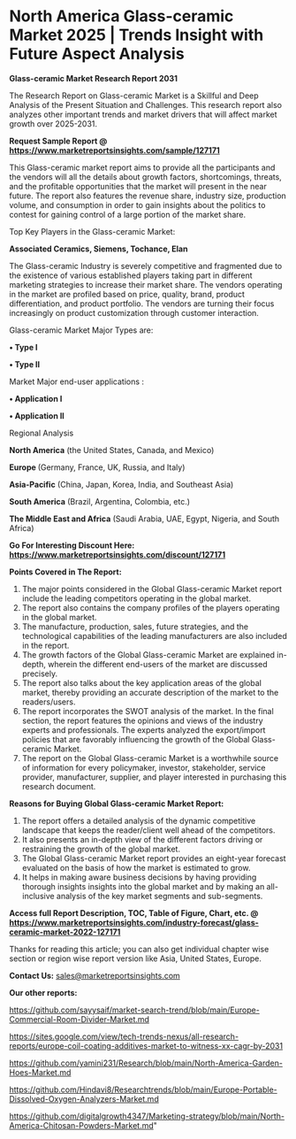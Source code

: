 # North America Glass-ceramic Market 2025 | Trends Insight with Future Aspect Analysis

<strong>Glass-ceramic Market Research Report 2031</strong>

The Research Report on Glass-ceramic Market is a Skillful and Deep Analysis of the Present Situation and Challenges. This research report also analyzes other important trends and market drivers that will affect market growth over 2025-2031.

<strong>Request Sample Report @ <a href=https://www.marketreportsinsights.com/sample/127171>https://www.marketreportsinsights.com/sample/127171</a></strong>

This Glass-ceramic market report aims to provide all the participants and the vendors will all the details about growth factors, shortcomings, threats, and the profitable opportunities that the market will present in the near future. The report also features the revenue share, industry size, production volume, and consumption in order to gain insights about the politics to contest for gaining control of a large portion of the market share.

Top Key Players in the Glass-ceramic Market:

<strong>Associated Ceramics, Siemens, Tochance, Elan</strong>

The Glass-ceramic Industry is severely competitive and fragmented due to the existence of various established players taking part in different marketing strategies to increase their market share. The vendors operating in the market are profiled based on price, quality, brand, product differentiation, and product portfolio. The vendors are turning their focus increasingly on product customization through customer interaction.

Glass-ceramic Market Major Types are:

<strong>• Type I

• Type II</strong>

Market Major end-user applications :

<strong>• Application I

• Application II</strong>

Regional Analysis

</u><strong><b>North America</b></strong> (the United States, Canada, and Mexico)

<strong><b>Europe </b></strong>(Germany, France, UK, Russia, and Italy)

<strong><b>Asia-Pacific</b></strong> (China, Japan, Korea, India, and Southeast Asia)

<strong><b>South America</b></strong> (Brazil, Argentina, Colombia, etc.)

<strong><b>The Middle East and Africa</b></strong> (Saudi Arabia, UAE, Egypt, Nigeria, and South Africa)

<strong>Go For Interesting Discount Here: <a href=https://www.marketreportsinsights.com/discount/127171>https://www.marketreportsinsights.com/discount/127171</a></strong>

<strong>Points Covered in The Report:</strong>
<ol>
  <li>The major points considered in the Global Glass-ceramic Market report include the leading competitors operating in the global market.</li>
  <li>The report also contains the company profiles of the players operating in the global market.</li>
  <li>The manufacture, production, sales, future strategies, and the technological capabilities of the leading manufacturers are also included in the report.</li>
  <li>The growth factors of the Global Glass-ceramic Market are explained in-depth, wherein the different end-users of the market are discussed precisely.</li>
  <li>The report also talks about the key application areas of the global market, thereby providing an accurate description of the market to the readers/users.</li>
  <li>The report incorporates the SWOT analysis of the market. In the final section, the report features the opinions and views of the industry experts and professionals. The experts analyzed the export/import policies that are favorably influencing the growth of the Global Glass-ceramic Market.</li>
  <li>The report on the Global Glass-ceramic Market is a worthwhile source of information for every policymaker, investor, stakeholder, service provider, manufacturer, supplier, and player interested in purchasing this research document.</li>
</ol>
<strong>Reasons for Buying Global Glass-ceramic Market Report:</strong>

<ol>
  <li>The report offers a detailed analysis of the dynamic competitive landscape that keeps the reader/client well ahead of the competitors.</li>
  <li>It also presents an in-depth view of the different factors driving or restraining the growth of the global market.</li>
  <li>The Global Glass-ceramic Market report provides an eight-year forecast evaluated on the basis of how the market is estimated to grow.</li>
  <li>It helps in making aware business decisions by having providing thorough insights insights into the global market and by making an all-inclusive analysis of the key market segments and sub-segments.</li>
</ol>
<strong>Access full Report Description, TOC, Table of Figure, Chart, etc. @ <a href=https://www.marketreportsinsights.com/industry-forecast/glass-ceramic-market-2022-127171>https://www.marketreportsinsights.com/industry-forecast/glass-ceramic-market-2022-127171</a></strong>


Thanks for reading this article; you can also get individual chapter wise section or region wise report version like Asia, United States, Europe.

<strong>Contact Us:</strong>
sales@marketreportsinsights.com

<strong>Our other reports:</strong>

<a href=https://github.com/sayysaif/market-search-trend/blob/main/Europe-Commercial-Room-Divider-Market.md>https://github.com/sayysaif/market-search-trend/blob/main/Europe-Commercial-Room-Divider-Market.md</a>

<a href=https://sites.google.com/view/tech-trends-nexus/all-research-reports/europe-coil-coating-additives-market-to-witness-xx-cagr-by-2031>https://sites.google.com/view/tech-trends-nexus/all-research-reports/europe-coil-coating-additives-market-to-witness-xx-cagr-by-2031</a>

<a href=https://github.com/yamini231/Research/blob/main/North-America-Garden-Hoes-Market.md>https://github.com/yamini231/Research/blob/main/North-America-Garden-Hoes-Market.md</a>

<a href=https://github.com/Hindavi8/Researchtrends/blob/main/Europe-Portable-Dissolved-Oxygen-Analyzers-Market.md>https://github.com/Hindavi8/Researchtrends/blob/main/Europe-Portable-Dissolved-Oxygen-Analyzers-Market.md</a>

<a href=https://github.com/digitalgrowth4347/Marketing-strategy/blob/main/North-America-Chitosan-Powders-Market.md>https://github.com/digitalgrowth4347/Marketing-strategy/blob/main/North-America-Chitosan-Powders-Market.md</a>"

